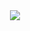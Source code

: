 <div align="center">
<img src="https://nokarto.com/media/2018/11/%D9%84%D9%88%DA%AF%D9%88-%D9%86%D9%88%DA%A9%D8%A7%D8%B1%D8%AA%D9%88-300x78.png">
</div>
